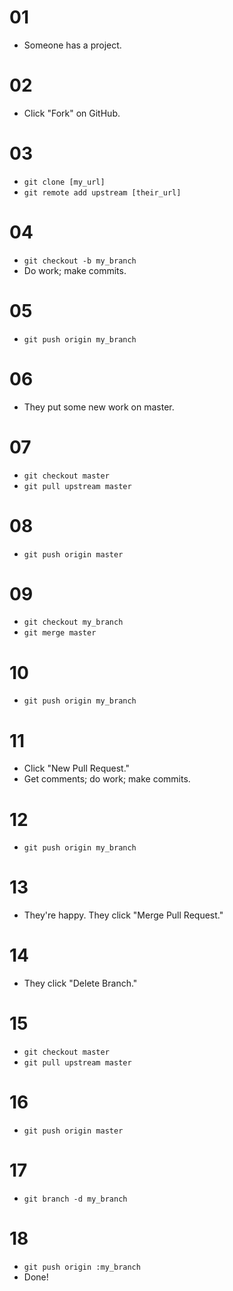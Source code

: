 # 01

- Someone has a project.

# 02

- Click "Fork" on GitHub.

# 03

- `git clone [my_url]`
- `git remote add upstream [their_url]`

# 04

- `git checkout -b my_branch`
- Do work; make commits.

# 05

- `git push origin my_branch`

# 06

- They put some new work on master.

# 07

- `git checkout master`
- `git pull upstream master`

# 08

- `git push origin master`

# 09

- `git checkout my_branch`
- `git merge master`

# 10

- `git push origin my_branch`

# 11

- Click "New Pull Request."
- Get comments; do work; make commits.

# 12

- `git push origin my_branch`

# 13

- They're happy. They click "Merge Pull Request."

# 14

- They click "Delete Branch."

# 15

- `git checkout master`
- `git pull upstream master`

# 16

- `git push origin master`

# 17

- `git branch -d my_branch`

# 18

- `git push origin :my_branch`
- Done!
